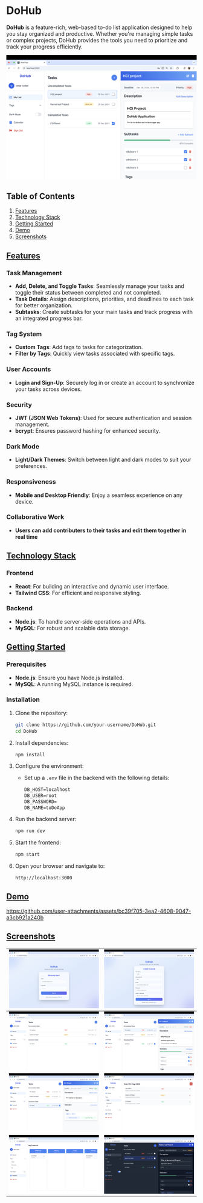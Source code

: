 # DoHub

**DoHub** is a feature-rich, web-based to-do list application designed to help you stay organized and productive. Whether you're managing simple tasks or complex projects, DoHub provides the tools you need to prioritize and track your progress efficiently.

![1735144543410](assets/4.png)

## Table of Contents

1. [Features](#features)
2. [Technology Stack](#technology-stack)
3. [Getting Started](#getting-started)
4. [Demo](#demo)
5. [Screenshots](#screenshots)

## [Features](#features)

### Task Management

- **Add, Delete, and Toggle Tasks**: Seamlessly manage your tasks and toggle their status between completed and not completed.
- **Task Details**: Assign descriptions, priorities, and deadlines to each task for better organization.
- **Subtasks**: Create subtasks for your main tasks and track progress with an integrated progress bar.

### Tag System

- **Custom Tags**: Add tags to tasks for categorization.
- **Filter by Tags**: Quickly view tasks associated with specific tags.

### User Accounts

- **Login and Sign-Up**: Securely log in or create an account to synchronize your tasks across devices.

### Security

- **JWT (JSON Web Tokens)**: Used for secure authentication and session management.
- **bcrypt**: Ensures password hashing for enhanced security.

### Dark Mode

- **Light/Dark Themes**: Switch between light and dark modes to suit your preferences.

### Responsiveness

- **Mobile and Desktop Friendly**: Enjoy a seamless experience on any device.

### Collaborative Work

- **Users can add contributers to their tasks and edit them together in real time**

## [Technology Stack](#technology-stack)

### Frontend

- **React**: For building an interactive and dynamic user interface.
- **Tailwind CSS**: For efficient and responsive styling.

### Backend

- **Node.js**: To handle server-side operations and APIs.
- **MySQL**: For robust and scalable data storage.

## [Getting Started](#getting-started)

### Prerequisites

- **Node.js**: Ensure you have Node.js installed.
- **MySQL**: A running MySQL instance is required.

### Installation

1. Clone the repository:

   ```bash
   git clone https://github.com/your-username/DoHub.git
   cd DoHub
   ```
2. Install dependencies:

   ```bash
   npm install
   ```
3. Configure the environment:

   - Set up a `.env` file in the backend with the following details:
     ```
     DB_HOST=localhost
     DB_USER=root
     DB_PASSWORD=
     DB_NAME=toDoApp
     ```
4. Run the backend server:

   ```bash
   npm run dev
   ```
5. Start the frontend:

   ```bash
   npm start
   ```
6. Open your browser and navigate to:

   ```
   http://localhost:3000
   ```

## [Demo](#demo)

https://github.com/user-attachments/assets/bc39f705-3ea2-4608-9047-a3cb921a240b

## [Screenshots](#screenshots)

| ![1735144543410](assets/1.png) | ![1735144543410](assets/2.png) |
| :--------------------------: | ---------------------------- |
| ![1735144543410](assets/3.png) | ![1735144543410](assets/4.png) |
| ![1735144543410](assets/5.png) | ![1735144543410](assets/6.png) |
| ![1735144543410](assets/7.png) | ![1735144543410](assets/8.png) |
